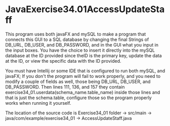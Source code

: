 # JavaExercise34.01AccessUpdateStaff

This program uses both javaFX and mySQL to make a program that connects this GUI to a SQL database by changing the final Strings of DB_URL, DB_USER, and DB_PASSWORD, and in the GUI what you input in the input boxes. 
You have the choice to insert it directly into the mySQL database at the ID provided since theID is the primary key, update the data at the ID, or view the specific data with the ID provided.

You must have Intellij or some IDE that is configured to run both mySQL, and javaFX; If you don't the program will fail to work properly, and you need to modify a couple of fields as well, those being DB_URL, DB_USER, and DB_PASSWORD.
Then lines 111, 136, and 157 they contain exercise34_01.userdata(schema_name.table_name) inside those lines and that is just the schema.table, configure those so the program properly works when running it yourself.


The location of the source code is Exercise34_01 folder -> src/main -> java/com/example/exercise34_01 -> AccessUpdateStaff.java
